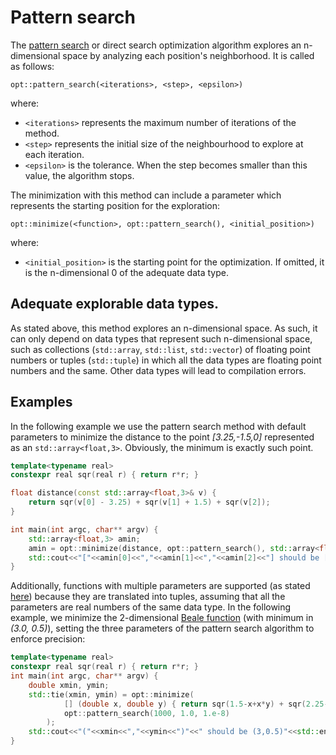# Pattern search

The [pattern search](https://en.wikipedia.org/wiki/Pattern_search_(optimization)) or direct search optimization algorithm explores an n-dimensional space by analyzing each position's neighborhood. It is called as follows:

```
opt::pattern_search(<iterations>, <step>, <epsilon>)
```
where:
* `<iterations>` represents the maximum number of iterations of the method.
* `<step>` represents the initial size of the neighbourhood to explore at each iteration.
* `<epsilon>` is the tolerance. When the step becomes smaller than this value, the algorithm stops.

The minimization with this method can include a parameter which represents the starting position for the exploration:
```
opt::minimize(<function>, opt::pattern_search(), <initial_position>)
```
where:
* `<initial_position>` is the starting point for the optimization. If omitted, it is the n-dimensional 0 of the adequate data type.

## Adequate explorable data types.

As stated above, this method explores an n-dimensional space. As such, it can only depend on data types that represent such n-dimensional space, such as collections (`std::array`, `std::list`, `std::vector`) of floating point numbers or tuples (`std::tuple`) in which all the data types are floating point numbers and the same. Other data types will lead to compilation errors.  

## Examples

In the following example we use the pattern search method with default parameters to minimize the distance to the point *[3.25,-1.5,0]* represented as an `std::array<float,3>`. Obviously, the minimum is exactly such point. 

```cpp
template<typename real>
constexpr real sqr(real r) { return r*r; } 

float distance(const std::array<float,3>& v) { 
	return sqr(v[0] - 3.25) + sqr(v[1] + 1.5) + sqr(v[2]);
}

int main(int argc, char** argv) {
	std::array<float,3> amin; 
	amin = opt::minimize(distance, opt::pattern_search(), std::array<float,3>{0.0f,0.0f,0.0f});
	std::cout<<"["<<amin[0]<<","<<amin[1]<<","<<amin[2]<<"] should be [3.25,-1.5,0]"<<std::endl;
}
```

Additionally, functions with multiple parameters are supported (as stated [here](fitting_multiple_parameters.md)) because they are translated into tuples, assuming that all the parameters are real numbers of the same data type. In the following example, we minimize the 2-dimensional [Beale function](https://en.wikipedia.org/wiki/Test_functions_for_optimization) (with minimum in *(3.0, 0.5)*), setting the three parameters of the pattern search algorithm to enforce precision:

```cpp
template<typename real>
constexpr real sqr(real r) { return r*r; } 
int main(int argc, char** argv) {
	double xmin, ymin;	
	std::tie(xmin, ymin) = opt::minimize(
            [] (double x, double y) { return sqr(1.5-x+x*y) + sqr(2.25-x+x*y*y) + sqr(2.625-x+x*y*y*y);},
            opt::pattern_search(1000, 1.0, 1.e-8)
        );
	std::cout<<"("<<xmin<<","<<ymin<<")"<<" should be (3,0.5)"<<std::endl;
}
```

